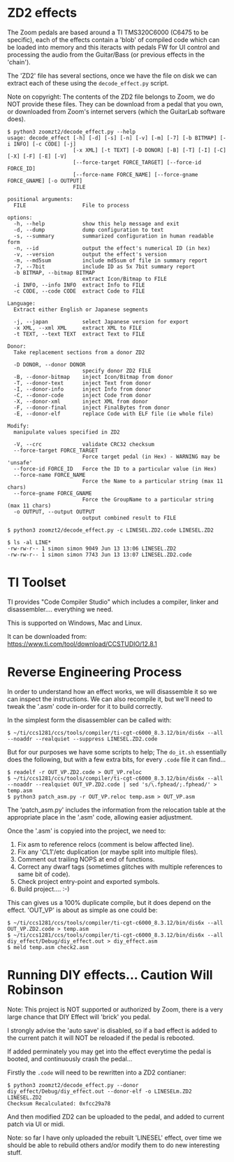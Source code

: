 
# ZD2 effects

The Zoom pedals are based around a TI TMS320C6000 (C6475 to be specific),
each of the effects contain a 'blob' of compiled code which can be loaded
into memory and this iteracts with pedals FW for UI control and processing
the audio from the Guitar/Bass (or previous effects in the 'chain').

The 'ZD2' file has several sections, once we have the file on disk we can 
extract each of these using the `decode_effect.py` script.

Note on copyright: The contents of the ZD2 file belongs to Zoom, we do NOT
provide these files. They can be download from a pedal that you own, or 
downloaded from Zoom's internet servers (which the GuitarLab software does).

```
$ python3 zoomzt2/decode_effect.py --help
usage: decode_effect [-h] [-d] [-s] [-n] [-v] [-m] [-7] [-b BITMAP] [-i INFO] [-c CODE] [-j]
                     [-x XML] [-t TEXT] [-D DONOR] [-B] [-T] [-I] [-C] [-X] [-F] [-E] [-V]
                     [--force-target FORCE_TARGET] [--force-id FORCE_ID]
                     [--force-name FORCE_NAME] [--force-gname FORCE_GNAME] [-o OUTPUT]
                     FILE

positional arguments:
  FILE                  File to process

options:
  -h, --help            show this help message and exit
  -d, --dump            dump configuration to text
  -s, --summary         summarized configuration in human readable form
  -n, --id              output the effect's numerical ID (in hex)
  -v, --version         output the effect's version
  -m, --md5sum          include md5sum of file in summary report
  -7, --7bit            include ID as 5x 7bit summary report
  -b BITMAP, --bitmap BITMAP
                        extract Icon/Bitmap to FILE
  -i INFO, --info INFO  extract Info to FILE
  -c CODE, --code CODE  extract Code to FILE

Language:
  Extract either English or Japanese segments

  -j, --japan           select Japanese version for export
  -x XML, --xml XML     extract XML to FILE
  -t TEXT, --text TEXT  extract Text to FILE

Donor:
  Take replacement sections from a donor ZD2

  -D DONOR, --donor DONOR
                        specify donor ZD2 FILE
  -B, --donor-bitmap    inject Icon/Bitmap from donor
  -T, --donor-text      inject Text from donor
  -I, --donor-info      inject Info from donor
  -C, --donor-code      inject Code from donor
  -X, --donor-xml       inject XML from donor
  -F, --donor-final     inject FinalBytes from donor
  -E, --donor-elf       replace Code with ELF file (ie whole file)

Modify:
  manipulate values specified in ZD2

  -V, --crc             validate CRC32 checksum
  --force-target FORCE_TARGET
                        Force target pedal (in Hex) - WARNING may be 'unsafe'
  --force-id FORCE_ID   Force the ID to a particular value (in Hex)
  --force-name FORCE_NAME
                        Force the Name to a particular string (max 11 chars)
  --force-gname FORCE_GNAME
                        Force the GroupName to a particular string (max 11 chars)
  -o OUTPUT, --output OUTPUT
                        output combined result to FILE

$ python3 zoomzt2/decode_effect.py -c LINESEL.ZD2.code LINESEL.ZD2 

$ ls -al LINE*
-rw-rw-r-- 1 simon simon 9049 Jun 13 13:06 LINESEL.ZD2
-rw-rw-r-- 1 simon simon 7743 Jun 13 13:07 LINESEL.ZD2.code
```

# TI Toolset

TI provides "Code Compiler Studio" which includes a compiler, linker and 
disassembler.... everything we need.

This is supported on Windows, Mac and Linux.

It can be downloaded from:
https://www.ti.com/tool/download/CCSTUDIO/12.8.1

# Reverse Engineering Process

In order to understand how an effect works, we will disassemble it so we can 
inspect the instructions. We can also recompile it, but we'll need to tweak the
'.asm' code in-order for it to build correctly.

In the simplest form the disassembler can be called with:
```
$ ~/ti/ccs1281/ccs/tools/compiler/ti-cgt-c6000_8.3.12/bin/dis6x --all --noaddr --realquiet --suppress LINESEL.ZD2.code
```

But for our purposes we have some scripts to help; The `do_it.sh` essentially
does the following, but with a few extra bits, for every `.code` file it can find...
```
$ readelf -r OUT_VP.ZD2.code > OUT_VP.reloc
$ ~/ti/ccs1281/ccs/tools/compiler/ti-cgt-c6000_8.3.12/bin/dis6x --all --noaddr --realquiet OUT_VP.ZD2.code | sed 's/\.fphead/;.fphead/' > temp.asm
$ python3 patch_asm.py -r OUT_VP.reloc temp.asm > OUT_VP.asm
```

The 'patch_asm.py' includes the information from the relocation table at the
appropriate place in the '.asm' code, allowing easier adjustment.

Once the '.asm' is copyied into the project, we need to:
1. Fix asm to reference relocs (comment is below affected line).
2. Fix any '$C$L1'/etc duplication (or maybe split into multiple files).
3. Comment out trailing NOPS at end of functions.
4. Correct any dwarf tags (sometimes glitches with multiple references to same bit of code).
5. Check project entry-point and exported symbols.
6. Build project.... :-)

This can gives us a 100% duplicate compile, but it does depend on the effect.
'OUT_VP' is about as simple as one could be:
```
$ ~/ti/ccs1281/ccs/tools/compiler/ti-cgt-c6000_8.3.12/bin/dis6x --all OUT_VP.ZD2.code > temp.asm
$ ~/ti/ccs1281/ccs/tools/compiler/ti-cgt-c6000_8.3.12/bin/dis6x --all diy_effect/Debug/diy_effect.out > diy_effect.asm
$ meld temp.asm check2.asm
```

# Running DIY effects... Caution Will Robinson

Note: This project is NOT supported or authorized by Zoom, there is
a very large chance that DIY Effect will 'brick' you pedal.

I strongly advise the 'auto save' is disabled, so if a bad
effect is added to the current patch it will NOT be reloaded
if the pedal is rebooted.

If added perminately you may get into the effect everytime the
pedal is booted, and continuously crash the pedal...


Firstly the `.code` will need to be rewritten into a ZD2 contianer:
```
$ python3 zoomzt2/decode_effect.py --donor diy_effect/Debug/diy_effect.out --donor-elf -o LINESELm.ZD2 LINESEL.ZD2
Checksum Recalculated: 0xfcc29a78
```

And then modified ZD2 can be uploaded to the pedal, and added to 
current patch via UI or midi.

Note: so far I have only uploaded the rebuilt 'LINESEL' effect, 
over time we should be able to rebuild others and/or modify them
to do new interesting stuff.

